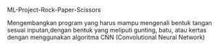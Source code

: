 ML-Project-Rock-Paper-Scissors

Mengembangkan program yang harus mampu mengenali bentuk tangan sesuai inputan,dengan bentuk yang meliputi gunting, batu, atau kertas dengan menggunakan algoritma CNN (Convolutional Neural Network)
